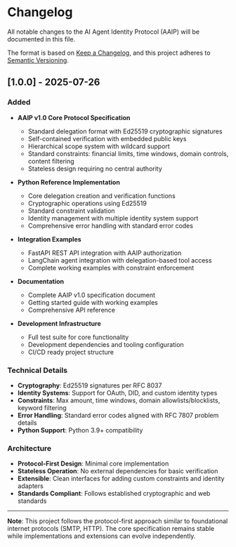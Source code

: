 # Changelog

All notable changes to the AI Agent Identity Protocol (AAIP) will be documented in this file.

The format is based on [Keep a Changelog](https://keepachangelog.com/en/1.0.0/),
and this project adheres to [Semantic Versioning](https://semver.org/spec/v2.0.0.html).

## [1.0.0] - 2025-07-26

### Added
- **AAIP v1.0 Core Protocol Specification**
  - Standard delegation format with Ed25519 cryptographic signatures
  - Self-contained verification with embedded public keys
  - Hierarchical scope system with wildcard support
  - Standard constraints: financial limits, time windows, domain controls, content filtering
  - Stateless design requiring no central authority

- **Python Reference Implementation**
  - Core delegation creation and verification functions
  - Cryptographic operations using Ed25519
  - Standard constraint validation
  - Identity management with multiple identity system support
  - Comprehensive error handling with standard error codes

- **Integration Examples**
  - FastAPI REST API integration with AAIP authorization
  - LangChain agent integration with delegation-based tool access
  - Complete working examples with constraint enforcement

- **Documentation**
  - Complete AAIP v1.0 specification document
  - Getting started guide with working examples
  - Comprehensive API reference

- **Development Infrastructure**
  - Full test suite for core functionality
  - Development dependencies and tooling configuration
  - CI/CD ready project structure

### Technical Details
- **Cryptography**: Ed25519 signatures per RFC 8037
- **Identity Systems**: Support for OAuth, DID, and custom identity types
- **Constraints**: Max amount, time windows, domain allowlists/blocklists, keyword filtering
- **Error Handling**: Standard error codes aligned with RFC 7807 problem details
- **Python Support**: Python 3.9+ compatibility

### Architecture
- **Protocol-First Design**: Minimal core implementation
- **Stateless Operation**: No external dependencies for basic verification
- **Extensible**: Clean interfaces for adding custom constraints and identity adapters
- **Standards Compliant**: Follows established cryptographic and web standards

---

**Note**: This project follows the protocol-first approach similar to foundational internet protocols (SMTP, HTTP). The core specification remains stable while implementations and extensions can evolve independently.
